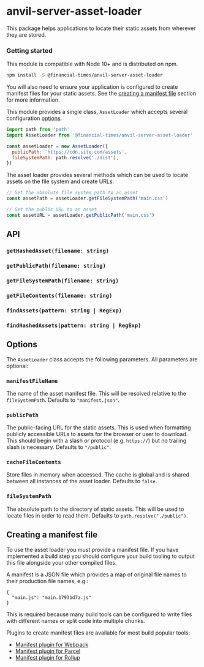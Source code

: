 # anvil-server-asset-loader

This package helps applications to locate their static assets from wherever they are stored.


### Getting started

This module is compatible with Node 10+ and is distributed on npm.

```bash
npm install -S @financial-times/anvil-server-asset-loader
```

You will also need to ensure your application is configured to create manifest files for your static assets. See the [creating a manifest file](#creating-a-manifest-file) section for more information.

This module provides a single class, `AssetLoader` which accepts several configuration [options](#options).

```js
import path from 'path'
import AssetLoader from '@financial-times/anvil-server-asset-loader'

const assetLoader = new AssetLoader({
  publicPath: 'https://cdn.site.com/assets',
  fileSystemPath: path.resolve('./dist'),
})
```

The asset loader provides several methods which can be used to locate assets on the file system and create URLs:

```js
// Get the absolute file system path to an asset
const assetPath = assetLoader.getFileSystemPath('main.css')

// Get the public URL to an asset
const assetURL = assetLoader.getPublicPath('main.css')
```


## API

### `getHashedAsset(filename: string)`

### `getPublicPath(filename: string)`

### `getFileSystemPath(filename: string)`

### `getFileContents(filename: string)`

### `findAssets(pattern: string | RegExp)`

### `findHashedAssets(pattern: string | RegExp)`

## Options

The `AssetLoader` class accepts the following parameters. All parameters are optional:

### `manifestFileName`

The name of the asset manifest file. This will be resolved relative to the `fileSystemPath`. Defaults to `"manifest.json"`.

### `publicPath`

The public-facing URL for the static assets. This is used when formatting publicly accessible URLs to assets for the browser or user to download. This should begin with a slash or protocol (e.g. `https://`) but no trailing slash is necessary. Defaults to `"/public"`.

### `cacheFileContents`

Store files in memory when accessed. The cache is global and is shared between all instances of the asset loader. Defaults to `false`.

### `fileSystemPath`

The absolute path to the directory of static assets. This will be used to locate files in order to read them. Defaults to `path.resolve("./public")`.


## Creating a manifest file

To use the asset loader you must provide a manifest file. If you have implemented a build step you should configure your build tooling to output this file alongside your other compiled files.

A manifest is a JSON file which provides a map of original file names to their production file names, e.g.:

```
{
  "main.js": "main.1793bd7a.js"
}
```

This is required because many build tools can be configured to write files with different names or split code into multiple chunks.

Plugins to create manifest files are available for most build popular tools:

- [Manifest plugin for Webpack](https://www.npmjs.com/package/webpack-manifest-plugin)
- [Manifest plugin for Parcel](https://www.npmjs.com/package/parcel-plugin-bundle-manifest)
- [Manifest plugin for Rollup](https://www.npmjs.com/package/rollup-plugin-hash-manifest)
